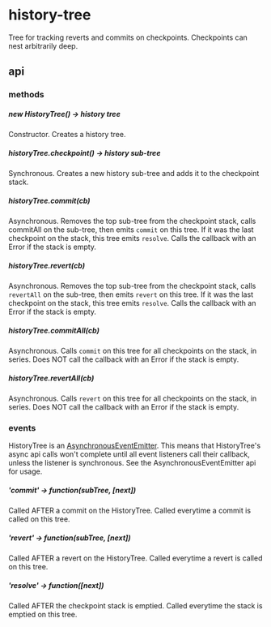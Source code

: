 # history-tree

Tree for tracking reverts and commits on checkpoints.
Checkpoints can nest arbitrarily deep.

## api

### methods

##### new HistoryTree() -> history tree

Constructor. Creates a history tree.

##### historyTree.checkpoint() -> history sub-tree

Synchronous.
Creates a new history sub-tree and adds it to the checkpoint stack.

##### historyTree.commit(cb)

Asynchronous.
Removes the top sub-tree from the checkpoint stack,
calls commitAll on the sub-tree,
then emits `commit` on this tree.
If it was the last checkpoint on the stack, this tree emits `resolve`.
Calls the callback with an Error if the stack is empty.

##### historyTree.revert(cb)

Asynchronous.
Removes the top sub-tree from the checkpoint stack,
calls `revertAll` on the sub-tree,
then emits `revert` on this tree.
If it was the last checkpoint on the stack, this tree emits `resolve`.
Calls the callback with an Error if the stack is empty.

##### historyTree.commitAll(cb)

Asynchronous.
Calls `commit` on this tree for all checkpoints on the stack, in series.
Does NOT call the callback with an Error if the stack is empty.

##### historyTree.revertAll(cb)

Asynchronous.
Calls `revert` on this tree for all checkpoints on the stack, in series.
Does NOT call the callback with an Error if the stack is empty.

### events

HistoryTree is an [AsynchronousEventEmitter](https://github.com/ahultgren/async-eventemitter).
This means that HistoryTree's async api calls won't complete until all event listeners call their callback, unless the listener is synchronous.
See the AsynchronousEventEmitter api for usage.

##### 'commit' -> function(subTree, [next])

Called AFTER a commit on the HistoryTree.
Called everytime a commit is called on this tree.

##### 'revert' -> function(subTree, [next])

Called AFTER a revert on the HistoryTree.
Called everytime a revert is called on this tree.

##### 'resolve' -> function([next])

Called AFTER the checkpoint stack is emptied.
Called everytime the stack is emptied on this tree.